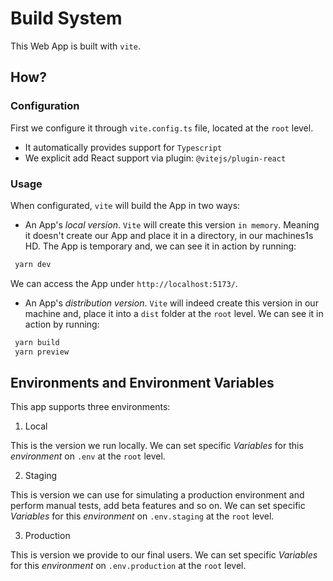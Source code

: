 # Build System

This Web App is built with `vite`.

## How?

### Configuration

First we configure it through `vite.config.ts` file, located
at the `root` level.

- It automatically provides support for `Typescript`
- We explicit add React support via plugin: `@vitejs/plugin-react`

### Usage

When configurated, `vite` will build the App in two ways:

- An App's _local version_. `Vite` will create this version `in memory`. Meaning it doesn't create our App and place it in a directory, in our machines1s HD. The App is temporary and, we can see it in action by running:

```bash
 yarn dev
```

We can access the App under `http://localhost:5173/`.

- An App's _distribution version_. `Vite` will indeed create this version in our machine and, place it into a `dist` folder at the `root` level. We can see it in action by running:

```bash
 yarn build
 yarn preview
```

## Environments and Environment Variables

This app supports three environments:

1. Local

This is the version we run locally. We can set specific _Variables_ for this _environment_
on `.env` at the `root` level.

2. Staging

This is version we can use for simulating a production environment and perform manual tests, add beta features and so on. We can set specific _Variables_ for this _environment_ on `.env.staging` at the `root` level.

3. Production

This is version we provide to our final users. We can set specific _Variables_ for this _environment_ on `.env.production` at the `root` level.
